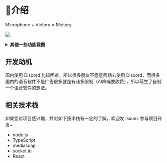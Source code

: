 # 🚧介绍

Microphone + Victory = Mictory

![](https://i.imgur.com/pRE6gAz.png)

<details><summary><b>其他一些功能截图</b></summary>

#### 输入设备选择

![](https://i.imgur.com/KpLz4KY.png)

#### 私聊界面

![](https://i.imgur.com/hWrHiF7.png)

#### 用户卡片

![](https://i.imgur.com/P3HDzf1.png)

</details>

## 开发动机

国内使用 Discord 比较困难，所以很多朋友不愿意费劲去使用 Discord，而很多国内的语音软件不是广告很多就是有诸多限制（AI降噪要收费），所以萌生了自制一个语音软件的想法。

## 相关技术栈

如果您对项目感兴趣，并对如下技术栈有一定的了解，欢迎发 Issues 参与项目开发~

- node.js
- TypeScript
- mediasoap
- socket.io
- React
